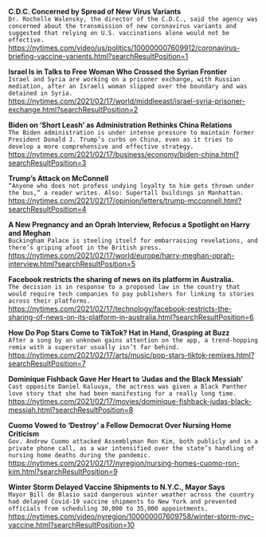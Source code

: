 **C.D.C. Concerned by Spread of New Virus Variants**\
`Dr. Rochelle Walensky, the director of the C.D.C., said the agency was concerned about the transmission of new coronavirus variants and suggested that relying on U.S. vaccinations alone would not be effective.`\
https://nytimes.com/video/us/politics/100000007609912/coronavirus-briefing-vaccine-varients.html?searchResultPosition=1

**Israel Is in Talks to Free Woman Who Crossed the Syrian Frontier**\
`Israel and Syria are working on a prisoner exchange, with Russian mediation, after an Israeli woman slipped over the boundary and was detained in Syria.`\
https://nytimes.com/2021/02/17/world/middleeast/israel-syria-prisoner-exchange.html?searchResultPosition=2

**Biden on ‘Short Leash’ as Administration Rethinks China Relations**\
`The Biden administration is under intense pressure to maintain former President Donald J. Trump’s curbs on China, even as it tries to develop a more comprehensive and effective strategy.`\
https://nytimes.com/2021/02/17/business/economy/biden-china.html?searchResultPosition=3

**Trump’s Attack on McConnell**\
`“Anyone who does not profess undying loyalty to him gets thrown under the bus,” a reader writes. Also: Supertall buildings in Manhattan.`\
https://nytimes.com/2021/02/17/opinion/letters/trump-mcconnell.html?searchResultPosition=4

**A New Pregnancy and an Oprah Interview, Refocus a Spotlight on Harry and Meghan**\
`Buckingham Palace is steeling itself for embarrassing revelations, and there’s griping afoot in the British press.`\
https://nytimes.com/2021/02/17/world/europe/harry-meghan-oprah-interview.html?searchResultPosition=5

**Facebook restricts the sharing of news on its platform in Australia.**\
`The decision is in response to a proposed law in the country that would require tech companies to pay publishers for linking to stories across their platforms.`\
https://nytimes.com/2021/02/17/technology/facebook-restricts-the-sharing-of-news-on-its-platform-in-australia.html?searchResultPosition=6

**How Do Pop Stars Come to TikTok? Hat in Hand, Grasping at Buzz**\
`After a song by an unknown gains attention on the app, a trend-hopping remix with a superstar usually isn’t far behind.`\
https://nytimes.com/2021/02/17/arts/music/pop-stars-tiktok-remixes.html?searchResultPosition=7

**Dominique Fishback Gave Her Heart to ‘Judas and the Black Messiah’**\
`Cast opposite Daniel Kaluuya, the actress was given a Black Panther love story that she had been manifesting for a really long time.`\
https://nytimes.com/2021/02/17/movies/dominique-fishback-judas-black-messiah.html?searchResultPosition=8

**Cuomo Vowed to ‘Destroy’ a Fellow Democrat Over Nursing Home Criticism**\
`Gov. Andrew Cuomo attacked Assemblyman Ron Kim, both publicly and in a private phone call, as a war intensified over the state’s handling of nursing home deaths during the pandemic.`\
https://nytimes.com/2021/02/17/nyregion/nursing-homes-cuomo-ron-kim.html?searchResultPosition=9

**Winter Storm Delayed Vaccine Shipments to N.Y.C., Mayor Says**\
`Mayor Bill de Blasio said dangerous winter weather across the country had delayed Covid-19 vaccine shipments to New York and prevented officials from scheduling 30,000 to 35,000 appointments.`\
https://nytimes.com/video/nyregion/100000007609758/winter-storm-nyc-vaccine.html?searchResultPosition=10

